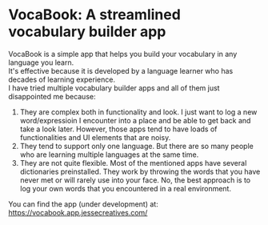 # VocaBook: A streamlined vocabulary builder app

VocaBook is a simple app that helps you build your vocabulary in any language you learn.  
It's effective because it is developed by a language learner who has decades of learning experience.  
I have tried multiple vocabulary builder apps and all of them just disappointed me because:

1. They are complex both in functionality and look. I just want to log a new word/expressioin I encounter into a place and be able to get back and take a look later. However, those apps tend to have loads of functionalities and UI elements that are noisy.
2. They tend to support only one language. But there are so many people who are learning multiple languages at the same time.
3. They are not quite flexible. Most of the mentioned apps have several dictionaries preinstalled. They work by throwing the words that you have never met or will rarely use into your face. No, the best approach is to log your own words that you encountered in a real environment.

You can find the app (under development) at:
https://vocabook.app.jessecreatives.com/

